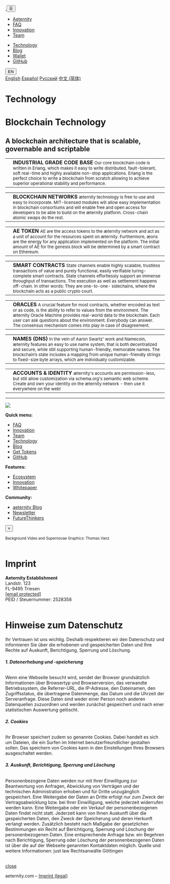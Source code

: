 <!DOCTYPE html>
<head>
<meta charset="utf-8"/>
<title>
Technology
|
æternity Blockchain</title>
<meta name="generator" content="GravCMS"/>
<meta name="description" content="Aeternity Blockchain : Lightning Smart Contracts. Turing-Complete State-Channels. Decentralized Oracles.  "/>
<meta name="viewport" content="width=device-width, initial-scale=1, maximum-scale=1">
<link rel="apple-touch-icon" sizes="180x180" href="images/favicon/apple-touch-icon.png">
<link rel="icon" type="image/png" href="/images/favicon/favicon-32x32.png" sizes="32x32">
<link rel="icon" type="image/png" href="/images/favicon/favicon-16x16.png" sizes="16x16">
<link rel="manifest" href="/images/favicon/manifest.json">
<link rel="mask-icon" href="/images/favicon/safari-pinned-tab.svg" color="#e15078">
<link rel="shortcut icon" href="/images/favicon/favicon.ico">
<meta name="apple-mobile-web-app-title" content="&aelig;ternity">
<meta name="application-name" content="&aelig;ternity">
<meta name="msapplication-config" content="images/favicon/browserconfig.xml">
<meta name="theme-color" content="#ffffff">
<meta property="og:image" content="https://aeternity.com/images/aeternity_facebook_link.jpg"/>
<meta property="og:description" content="Unchained Smart Contracts. Fully Scalable. Turing-Complete. State-Channels. Decentralized Oracle."/>
<meta property="og:url" content="https://aeternity.com/"/>
<meta property="og:title" content="aeternity blockchain - Scalable smart contracts interfacing with real world data"/>
<link href="/user/plugins/markdown-notices/assets/notices.css" type="text/css" rel="stylesheet"/>
<link href="/user/plugins/langswitcher/css/langswitcher.css" type="text/css" rel="stylesheet"/>
<link href="/user/plugins/login/css/login.css" type="text/css" rel="stylesheet"/>
<link href="/user/themes/aeon/css/bootstrap.min.css" type="text/css" rel="stylesheet"/>
<link rel="stylesheet" href="/user/themes/aeon/css/styles.min.css"/>
</head>
<body id="top">
<div class="uniwrap">
<nav id="topnav" class="navbar fixed-top navbar-toggleable-sm">
<div class="container nav text-uppercase">
<a class="navbar-brand mx-auto" href="/en">
<img src="/user/themes/aeon/img/ae_logo.png" alt="">
</a>
<button class="navbar-toggler navbar-toggler-left nav-toggy" type="button" data-toggle="collapse" data-target=".navbar-collapse">
☰
</button>
<div class="navbar-collapse collapse">
<ul class="nav navbar-nav">
<li class="nav-item">
<a class="nav-link" href="/en/">Aeternity</a>
</li>
<li class="nav-item">
<a class="nav-link" href="https://blog.aeternity.com/%C3%A6ternity-frequently-asked-questions-faq-9cb0e34e0740#.qgh2p49ho" target="_blank">FAQ</a>
</li>
<li class="nav-item">
<a class="nav-link" href="/en/#innovation">Innovation</a>
</li>
<li class="nav-item">
<a class="nav-link" href="/en/#team">Team</a>
</li>
</ul>
<ul class="nav navbar-nav ml-auto">
<li class="nav-item">
<a class="nav-link" href="/en/technology">Technology</a>
</li>
<li class="nav-item">
<a class="nav-link" href="https://blog.aeternity.com/" target="_blank">Blog</a>
</li>
<li class="nav-item">
<a class="nav-link" href="https://wallet.aeternity.com/" target="_blank">Wallet</a>
</li>
<li class="nav-item">
<a class="nav-link" href="https://github.com/aeternity" target="_blank">GitHub</a>
</li>
</ul>
</div>
</div>
</nav>
<div class="container">
<div class="languages dropdown" style="top:135px;z-index:50">
<button class="btn btn-sm btn-secondary dropdown-toggle" type="button" id="dropdownMenu1" data-toggle="dropdown" aria-haspopup="true" aria-expanded="false">
EN
</button>
<div class="dropdown-menu dropdown-menu-right" aria-labelledby="dropdownMenu1">
<a href="/technology" class="dropdown-item external active">English</a>
<a href="/es/technology" class="dropdown-item external">Español</a>
<a href="/ru/technology" class="dropdown-item external">Русский</a>
<a href="/zh/technology" class="dropdown-item external">中文 (简体)</a>
</div>
</div>
</div>
<div class="video-hintergrund" id="videobackground_aeon"></div>
<div class="content sp-content">
<div class="jumbotron transparent transparent-90">
<div class="container section text-white">
<h1>Technology</h1>
</div>
</div>
<div class="weiss">
<div class="container section">
<h1>Blockchain Technology</h1>
<h2>A blockchain architecture that is scalable, governable and scriptable</h2>
<div class="row sp-innovation">
<div class="col-md-6">
<div class="card py-2 pr-2">
<table class="table table_technology m-0">
<tbody>
<tr>
<td class="align-top">
<img src="/user/pages/02.technology/_technology/1.png" alt="">
</td>
<td class="align-middle">
<strong class="d-block">INDUSTRIAL GRADE CODE BASE</strong>
<small>Our core blockchain code is written in Erlang, which makes it easy to write distributed, fault-tolerant, soft real-time and highly available non-stop applications.
Erlang is the perfect choice to write a blockchain from scratch allowing to achieve superior operational stability and performance.</small>
</td>
</tr>
</tbody>
</table>
</div>
</div>
<div class="col-md-6">
<div class="card py-2 pr-2">
<table class="table table_technology m-0">
<tbody>
<tr>
<td class="align-top">
<img src="/user/pages/02.technology/_technology/2.png" alt="">
</td>
<td class="align-middle">
<strong class="d-block">BLOCKCHAIN NETWORKS</strong>
<small>æternity technology is free to use and easy to incorporate. ​
MIT-licensed modules will allow easy implementation in blockchain consortiums and will enable free and open access for developers to be able to build on the æternity platform. Cross-chain atomic swaps do the rest.</small>
</td>
</tr>
</tbody>
</table>
</div>
</div>
<div class="col-md-6">
<div class="card py-2 pr-2">
<table class="table table_technology m-0">
<tbody>
<tr>
<td class="align-top">
<img src="/user/pages/02.technology/_technology/3.png" alt="">
</td>
<td class="align-middle">
<strong class="d-block">AE TOKEN</strong>
<small>AE are the access tokens to the æternity network and act as a unit of account for the resources spent on æternity.
Furthermore, æons are the energy for any application implemented on the platform.
The initial amount of AE for the genesis block will be determined by a smart contract on Ethereum.</small>
</td>
</tr>
</tbody>
</table>
</div>
</div>
<div class="col-md-6">
<div class="card py-2 pr-2">
<table class="table table_technology m-0">
<tbody>
<tr>
<td class="align-top">
<img src="/user/pages/02.technology/_technology/4.png" alt="">
</td>
<td class="align-middle">
<strong class="d-block">SMART CONTRACTS</strong>
<small>State channels enable highly scalable, trustless transactions of value and purely functional, easily verifiable turing-complete smart contracts.
State channels effortlessly support an immense throughput of transactions. The execution as well as settlement happens off-chain.
In other words: They are one-to-one- sidechains, where the blockchain acts as a public crypto court.</small>
</td>
</tr>
</tbody>
</table>
</div>
</div>
<div class="col-md-6">
<div class="card py-2 pr-2">
<table class="table table_technology m-0">
<tbody>
<tr>
<td class="align-top">
<img src="/user/pages/02.technology/_technology/5.png" alt="">
</td>
<td class="align-middle">
<strong class="d-block">ORACLES</strong>
<small>A crucial feature for most contracts, whether encoded as text or as code, is the ability to refer to values from the environment.
The æternity Oracle Machine provides real-world data to the blockchain.
Each user can ask questions about the environment. Everybody can answer. The consensus mechanism comes into play in case of disagreement.</small>
</td>
</tr>
</tbody>
</table>
</div>
</div>
<div class="col-md-6">
<div class="card py-2 pr-2">
<table class="table table_technology m-0">
<tbody>
<tr>
<td class="align-top">
<img src="/user/pages/02.technology/_technology/6.png" alt="">
</td>
<td class="align-middle">
<strong class="d-block">NAMES (DNS)</strong>
<small>In the vein of Aaron Swartz’ work and Namecoin, æternity features an easy to use name system, that is both decentralized and secure, while still supporting human-friendly, memorable names.
The blockchain’s state includes a mapping from unique human-friendly strings to fixed-size byte arrays, which are individually customizable.</small>
</td>
</tr>
</tbody>
</table>
</div>
</div>
<div class="col-md-6">
<div class="card py-2 pr-2">
<table class="table table_technology m-0">
<tbody>
<tr>
<td class="align-top">
<img src="/user/pages/02.technology/_technology/7.png" alt="">
</td>
<td class="align-middle">
<strong class="d-block">ACCOUNTS & IDENTITY</strong>
<small>æternity's accounts are permission-less, but still allow customization via schema.org's semantic web scheme.
Create and own your identity on the æternity network - then use it everywhere on the web!</small>
</td>
</tr>
</tbody>
</table>
</div>
</div>
</div>
</div>
<hr>
</div>
</div>
<div class="weiss">
<div class="container section footer-nav">
<div class="container">
<div class="row">
<div class="col-lg-4">
<div class="lg-vertical-center">
<img src="/user/themes/aeon/img/aeternity_logo_footer.png" class="img-fluid">
</div>
</div>
<div class="col-lg-8 mt-4">
<div class="row">
<div class="col-sm-6 col-md-4 mt-3">
<p class="text-primary">
<strong>Quick menu:</strong>
</p>
<ul>
<li>
<a href="https://blog.aeternity.com/%C3%A6ternity-frequently-asked-questions-faq-9cb0e34e0740#.d210q0die" target="_blank">FAQ</a>
</li>
<li>
<a href="/en/#innovation">Innovation</a>
</li>
<li>
<a href="/en/#team">Team</a>
</li>
<li>
<a href="/en/technology">Technology</a>
</li>
<li>
<a href="https://blog.aeternity.com/" target="_blank">Blog</a>
</li>
<li>
<a href="https://wallet.aeternity.com/" target="_blank">Get Tokens</a>
</li>
<li>
<a href="https://github.com/aeternity" target="_blank">GitHub</a>
</li>
</ul>
</div>
<div class="col-sm-6 col-md-4 mt-3">
<p class="text-primary">
<strong>Features:</strong>
</p>
<ul>
<li>
<a href="/en//#ecosystem">Ecosystem</a>
</li>
<li>
<a href="/en//#innovation">Innovation</a>
</li>
<li>
<a href="/en//#whitepaper">Whitepaper</a>
</li>
</ul>
</div>
<div class="col-sm-12 col-md-4 mt-3">
<p class="text-primary">
<strong>Community:</strong>
</p>
<ul>
<li>
<a href="https://blog.aeternity.com/" target="_blank">aeternity Blog</a>
</li>
<li>
<a href="/en//#newsletter">Newsletter</a>
</li>
<li>
<a href="http://futurethinkers.org/ae/" target="_blank">FutureThinkers</a>
</li>
</ul>
</div>
</div>
</div>
</div>
</div>
</div>
</div>
<div class="modal fade" id="termsmodal" tabindex="-1" role="dialog" aria-labelledby="ModalLongTitle" aria-hidden="true">
<div class="modal-dialog modal-lg" role="document">
<div class="modal-content">
<div class="modal-body p-4">
<button type="button" class="close" data-dismiss="modal" aria-label="Close">
<span aria-hidden="true">&times;</span>
</button>
<p><small>Background Video and Supernovae Graphics: Thomas Vanz</small>
<br><br></p>
<h1>Imprint</h1>
<p><strong>Aeternity Establishment</strong>
<br>Landstr. 123
<br>FL-9495 Triesen
<br><a class="__cf_email__" href="/cdn-cgi/l/email-protection" data-cfemail="c0a9aea6af80a1a5b4a5b2aea9b4b9eea3afad">[email&#160;protected]</a><script data-cfhash='f9e31' type="text/javascript">/* <![CDATA[ */!function(t,e,r,n,c,a,p){try{t=document.currentScript||function(){for(t=document.getElementsByTagName('script'),e=t.length;e--;)if(t[e].getAttribute('data-cfhash'))return t[e]}();if(t&&(c=t.previousSibling)){p=t.parentNode;if(a=c.getAttribute('data-cfemail')){for(e='',r='0x'+a.substr(0,2)|0,n=2;a.length-n;n+=2)e+='%'+('0'+('0x'+a.substr(n,2)^r).toString(16)).slice(-2);p.replaceChild(document.createTextNode(decodeURIComponent(e)),c)}p.removeChild(t)}}catch(u){}}()/* ]]> */</script>
<br>PEID / Steuernummer: 2528358
<br><br></p>
<h1>Hinweise zum Datenschutz</h1>
<p>Ihr Vertrauen ist uns wichtig. Deshalb respektieren wir den Datenschutz und informieren Sie über die erhobenen und gespeicherten Daten und Ihre Rechte auf Auskunft, Berichtigung, Sperrung und Löschung.</p>
<h6><strong>1. Datenerhebung und -speicherung</strong></h6>
<p>Wenn eine Webseite besucht wird, sendet der Browser grundsätzlich Informationen über Browsertyp und Browserversion, das verwandte Betriebssystem, die Referrer-URL, die IP-Adresse, den Dateinamen, den Zugriffsstatus, die übertragene Datenmenge, das Datum und die Uhrzeit der Serveranfrage. Diese Daten sind weder einer Person noch anderen Datenquellen zuzuordnen und werden zunächst gespeichert und nach einer statistischen Auswertung gelöscht.</p>
<h6><strong>2. Cookies</strong></h6>
<p>Ihr Browser speichert zudem so genannte Cookies. Dabei handelt es sich um Dateien, die ein Surfen im Internet benutzerfreundlicher gestalten sollen. Das speichern von Cookies kann in den Einstellungen Ihres Browsers ausgeschaltet werden.</p>
<h6><strong>3. Auskunft, Berichtigung, Sperrung und Löschung</strong></h6>
<p>Personenbezogene Daten werden nur mit Ihrer Einwilligung zur Beantwortung von Anfragen, Abwicklung von Verträgen und der technischen Administration erhoben und für Dritte unzugänglich gespeichert. Eine Weitergabe der Daten an Dritte erfolgt nur zum Zweck der Vertragsabwicklung bzw. bei Ihrer Einwilligung, welche jederzeit widerrufen werden kann. Eine Weitergabe oder ein Verkauf der personenbezogenen Daten findet nicht statt.
Jederzeit kann von Ihnen Auskunft über die gespeicherten Daten, den Zweck der Speicherung und deren Herkunft verlangt werden. Zusätzlich besteht nach Maßgabe der gesetzlichen Bestimmungen ein Recht auf Berichtigung, Sperrung und Löschung der personenbezogenen Daten. Eine entsprechende Anfrage bzw. ein Begehren nach Berichtigung, Sperrung oder Löschung der personenbezogenen Daten ist über die auf der Webseite genannten Kontaktdaten möglich.
Quelle und weitere Informationen: just law Rechtsanwälte Göttingen</p>
<br>
<a class="btn btn-outline-primary" href="#" role="button" data-dismiss="modal">close</a>
</div>
</div>
</div>
</div>
<div class="jumbotron footer mb-0 p-5">
<div class="container text-center">
<p>aeternity.com &ndash;
<a data-toggle="modal" data-target="#termsmodal" href="#">Imprint (legal)</a>
</p>
</div>
</div>
</div>
</div>
<script>
      ((window.gitter={}).chat={}).options={room:"aeternity/Lobby"};
  </script>
<script src="https://sidecar.gitter.im/dist/sidecar.v1.js" async defer></script>
<script src="https://cdnjs.cloudflare.com/ajax/libs/jquery/3.1.1/jquery.min.js" type="text/javascript"></script>
<script src="https://cdnjs.cloudflare.com/ajax/libs/tether/1.4.0/js/tether.min.js" type="text/javascript"></script>
<script src="https://maxcdn.bootstrapcdn.com/bootstrap/4.0.0-alpha.6/js/bootstrap.min.js" type="text/javascript"></script>
<script src="/user/themes/aeon/js/jquery.vide.js" type="text/javascript"></script>
<script src="/user/themes/aeon/js/validator.min.js" type="text/javascript"></script>
<script src="/user/themes/aeon/js/scripts.min.js" type="text/javascript"></script>
<script src="/user/themes/aeon/js/timer4.min.js" type="text/javascript"></script>
<script src="https://use.fontawesome.com/22b92432f7.js" type="text/javascript"></script>
<script type="text/javascript">
    $(document).ready(function(){$("#videoiphone_aeon").vide("/user/themes/aeon/files/video/novaeternity39",{volume:1,playbackRate:1,muted:!0,loop:!0,autoplay:!0,position:"50% 0%",posterType:"jpg",resizing:!0,bgColor:"transparent",className:"background-video"}),$("#videobackground_aeon").vide("/user/themes/aeon/files/video/novaeternity39",{volume:1,playbackRate:1,muted:!0,loop:!0,autoplay:!0,position:"50% 0%",posterType:"jpg",resizing:!0,bgColor:"transparent",className:"background-video"})});
  </script>
</body>
</html>